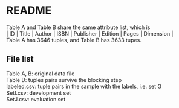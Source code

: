 # README
Table A and Table B share the same attribute list, which is <br>
| ID | Title | Author | ISBN | Publisher | Edition | Pages | Dimension |<br>
Table A has 3646 tuples, and Table B has 3633 tupes.<br>

## File list
Table A, B: original data file <br>
Table D: tuples pairs survive the blocking step <br>
labeled.csv: tuple pairs in the sample with the labels, i.e. set G <br>
SetI.csv: development set <br>
SetJ.csv: evaluation set



